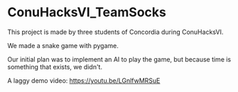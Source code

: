 # ConuHacksVI_TeamSocks
This project is made by three students of Concordia during ConuHacksVI.

We made a snake game with pygame.

Our initial plan was to implement an AI to play the game, but because time is something that exists, we didn't.

A laggy demo video: https://youtu.be/LGnlfwMRSuE
